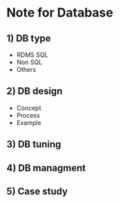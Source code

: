 # Note for Database

## 1) DB type
- RDMS SQL 
- Non SQL
- Others

## 2) DB design 
- Concept 
- Process 
- Example 

## 3) DB tuning 

## 4) DB managment 

## 5) Case study 